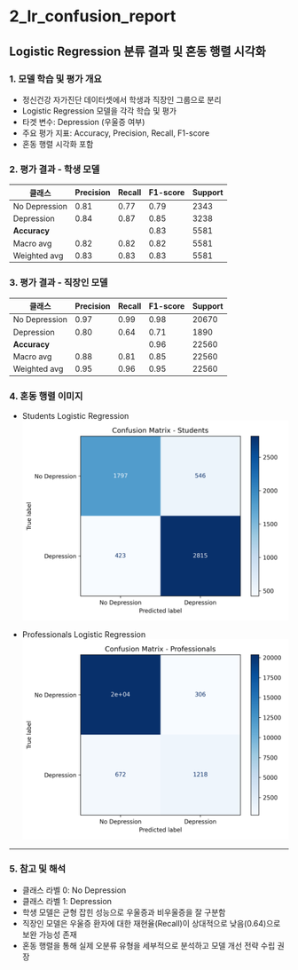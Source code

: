 # 2_lr_confusion_report

## Logistic Regression 분류 결과 및 혼동 행렬 시각화

### 1. 모델 학습 및 평가 개요

- 정신건강 자가진단 데이터셋에서 학생과 직장인 그룹으로 분리  
- Logistic Regression 모델을 각각 학습 및 평가  
- 타겟 변수: Depression (우울증 여부)  
- 주요 평가 지표: Accuracy, Precision, Recall, F1-score  
- 혼동 행렬 시각화 포함

### 2. 평가 결과 - 학생 모델

| 클래스          | Precision | Recall | F1-score | Support |
|-----------------|-----------|--------|----------|---------|
| No Depression   | 0.81      | 0.77   | 0.79     | 2343    |
| Depression      | 0.84      | 0.87   | 0.85     | 3238    |
| **Accuracy**    |           |        | 0.83     | 5581    |
| Macro avg       | 0.82      | 0.82   | 0.82     | 5581    |
| Weighted avg    | 0.83      | 0.83   | 0.83     | 5581    |

### 3. 평가 결과 - 직장인 모델

| 클래스          | Precision | Recall | F1-score | Support |
|-----------------|-----------|--------|----------|---------|
| No Depression   | 0.97      | 0.99   | 0.98     | 20670   |
| Depression      | 0.80      | 0.64   | 0.71     | 1890    |
| **Accuracy**    |           |        | 0.96     | 22560   |
| Macro avg       | 0.88      | 0.81   | 0.85     | 22560   |
| Weighted avg    | 0.95      | 0.96   | 0.95     | 22560   |

### 4. 혼동 행렬 이미지

- Students Logistic Regression  
  ![Students Logistic Regression CM](./cm_logreg_students.png)  

- Professionals Logistic Regression  
  ![Professionals Logistic Regression CM](./cm_logreg_professionals.png)  

---

### 5. 참고 및 해석

- 클래스 라벨 0: No Depression  
- 클래스 라벨 1: Depression  
- 학생 모델은 균형 잡힌 성능으로 우울증과 비우울증을 잘 구분함  
- 직장인 모델은 우울증 환자에 대한 재현율(Recall)이 상대적으로 낮음(0.64)으로 보완 가능성 존재  
- 혼동 행렬을 통해 실제 오분류 유형을 세부적으로 분석하고 모델 개선 전략 수립 권장
